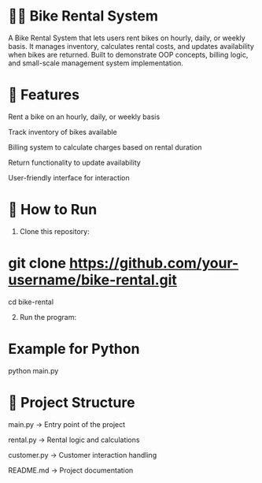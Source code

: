# 🚴‍♂️ Bike Rental System
A Bike Rental System that lets users rent bikes on hourly, daily, or weekly basis. It manages inventory, calculates rental costs, and updates availability when bikes are returned. Built to demonstrate OOP concepts, billing logic, and small-scale management system implementation.

# 📌 Features

Rent a bike on an hourly, daily, or weekly basis

Track inventory of bikes available

Billing system to calculate charges based on rental duration

Return functionality to update availability

User-friendly interface for interaction

# 🚀 How to Run

1. Clone this repository:

# git clone https://github.com/your-username/bike-rental.git
cd bike-rental

2. Run the program:

# Example for Python
python main.py

# 📂 Project Structure

main.py → Entry point of the project

rental.py → Rental logic and calculations

customer.py → Customer interaction handling

README.md → Project documentation
